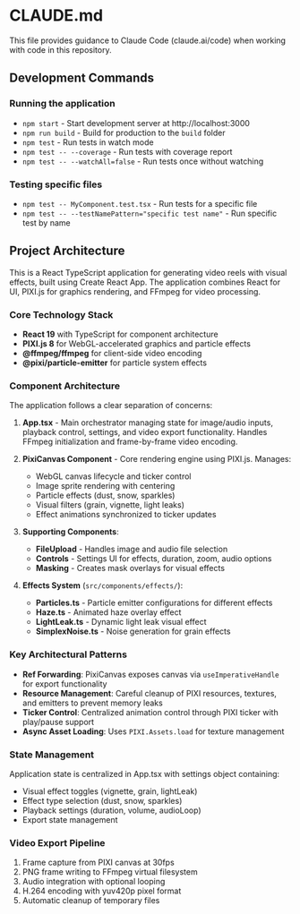 # CLAUDE.md

This file provides guidance to Claude Code (claude.ai/code) when working with code in this repository.

## Development Commands

### Running the application
- `npm start` - Start development server at http://localhost:3000
- `npm run build` - Build for production to the `build` folder
- `npm test` - Run tests in watch mode
- `npm test -- --coverage` - Run tests with coverage report
- `npm test -- --watchAll=false` - Run tests once without watching

### Testing specific files
- `npm test -- MyComponent.test.tsx` - Run tests for a specific file
- `npm test -- --testNamePattern="specific test name"` - Run specific test by name

## Project Architecture

This is a React TypeScript application for generating video reels with visual effects, built using Create React App. The application combines React for UI, PIXI.js for graphics rendering, and FFmpeg for video processing.

### Core Technology Stack
- **React 19** with TypeScript for component architecture
- **PIXI.js 8** for WebGL-accelerated graphics and particle effects
- **@ffmpeg/ffmpeg** for client-side video encoding
- **@pixi/particle-emitter** for particle system effects

### Component Architecture

The application follows a clear separation of concerns:

1. **App.tsx** - Main orchestrator managing state for image/audio inputs, playback control, settings, and video export functionality. Handles FFmpeg initialization and frame-by-frame video encoding.

2. **PixiCanvas Component** - Core rendering engine using PIXI.js. Manages:
   - WebGL canvas lifecycle and ticker control
   - Image sprite rendering with centering
   - Particle effects (dust, snow, sparkles)
   - Visual filters (grain, vignette, light leaks)
   - Effect animations synchronized to ticker updates

3. **Supporting Components**:
   - **FileUpload** - Handles image and audio file selection
   - **Controls** - Settings UI for effects, duration, zoom, audio options
   - **Masking** - Creates mask overlays for visual effects

4. **Effects System** (`src/components/effects/`):
   - **Particles.ts** - Particle emitter configurations for different effects
   - **Haze.ts** - Animated haze overlay effect
   - **LightLeak.ts** - Dynamic light leak visual effect
   - **SimplexNoise.ts** - Noise generation for grain effects

### Key Architectural Patterns

- **Ref Forwarding**: PixiCanvas exposes canvas via `useImperativeHandle` for export functionality
- **Resource Management**: Careful cleanup of PIXI resources, textures, and emitters to prevent memory leaks
- **Ticker Control**: Centralized animation control through PIXI ticker with play/pause support
- **Async Asset Loading**: Uses `PIXI.Assets.load` for texture management

### State Management

Application state is centralized in App.tsx with settings object containing:
- Visual effect toggles (vignette, grain, lightLeak)
- Effect type selection (dust, snow, sparkles)
- Playback settings (duration, volume, audioLoop)
- Export state management

### Video Export Pipeline

1. Frame capture from PIXI canvas at 30fps
2. PNG frame writing to FFmpeg virtual filesystem
3. Audio integration with optional looping
4. H.264 encoding with yuv420p pixel format
5. Automatic cleanup of temporary files